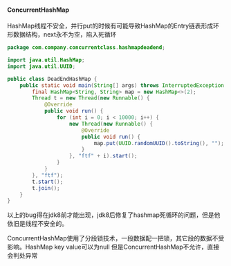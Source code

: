 #### ConcurrentHashMap

HashMap线程不安全，并行put的时候有可能导致HashMap的Entry链表形成环形数据结构，next永不为空，陷入死循环

```java
package com.company.concurrentclass.hashmapdeadend;

import java.util.HashMap;
import java.util.UUID;

public class DeadEndHashMap {
    public static void main(String[] args) throws InterruptedException {
        final HashMap<String, String> map = new HashMap<>(2);
        Thread t = new Thread(new Runnable() {
            @Override
            public void run() {
                for (int i = 0; i < 10000; i++) {
                    new Thread(new Runnable() {
                        @Override
                        public void run() {
                            map.put(UUID.randomUUID().toString(), "");
                        }
                    }, "ftf" + i).start();
                }
            }
        }, "ftf");
        t.start();
        t.join();
    }
}
```

以上的bug得在jdk8前才能出现，jdk8后修复了hashmap死循环的问题，但是他依旧是线程不安全的。



ConcurrentHashMap使用了分段锁技术，一段数据配一把锁，其它段的数据不受影响。HashMap key value可以为null 但是ConcurrentHashMap不允许，直接会判处异常



